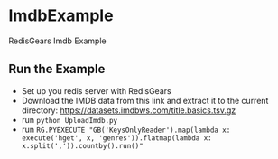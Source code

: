 # ImdbExample
RedisGears Imdb Example

## Run the Example
* Set up you redis server with RedisGears
* Download the IMDB data from this link and extract it to the current directory: https://datasets.imdbws.com/title.basics.tsv.gz
* run `python UploadImdb.py`
* run `RG.PYEXECUTE "GB('KeysOnlyReader').map(lambda x: execute('hget', x, 'genres')).flatmap(lambda x: x.split(',')).countby().run()"`

